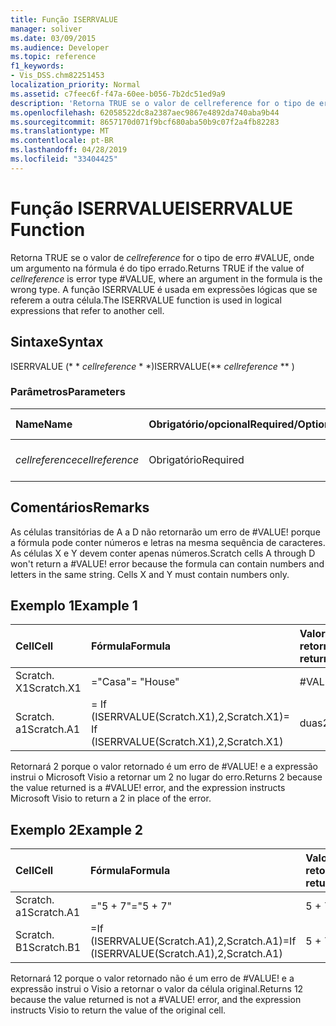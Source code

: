 ```yaml
---
title: Função ISERRVALUE
manager: soliver
ms.date: 03/09/2015
ms.audience: Developer
ms.topic: reference
f1_keywords:
- Vis_DSS.chm82251453
localization_priority: Normal
ms.assetid: c7feec6f-f47a-60ee-b056-7b2dc51ed9a9
description: 'Retorna TRUE se o valor de cellreference for o tipo de erro #VALUE, onde um argumento na fórmula é do tipo errado. A função ISERRVALUE é usada em expressões lógicas que se referem a outra célula.'
ms.openlocfilehash: 62058522dc8a2387aec9867e4892da740aba9b44
ms.sourcegitcommit: 8657170d071f9bcf680aba50b9c07f2a4fb82283
ms.translationtype: MT
ms.contentlocale: pt-BR
ms.lasthandoff: 04/28/2019
ms.locfileid: "33404425"
---
```

# <a name="iserrvalue-function"></a><span data-ttu-id="78488-104">Função ISERRVALUE</span><span class="sxs-lookup"><span data-stu-id="78488-104">ISERRVALUE Function</span></span>

<span data-ttu-id="78488-105">Retorna TRUE se o valor de _cellreference_ for o tipo de erro #VALUE, onde um argumento na fórmula é do tipo errado.</span><span class="sxs-lookup"><span data-stu-id="78488-105">Returns TRUE if the value of  _cellreference_ is error type #VALUE, where an argument in the formula is the wrong type.</span></span> <span data-ttu-id="78488-106">A função ISERRVALUE é usada em expressões lógicas que se referem a outra célula.</span><span class="sxs-lookup"><span data-stu-id="78488-106">The ISERRVALUE function is used in logical expressions that refer to another cell.</span></span> 
  
## <a name="syntax"></a><span data-ttu-id="78488-107">Sintaxe</span><span class="sxs-lookup"><span data-stu-id="78488-107">Syntax</span></span>

<span data-ttu-id="78488-108">ISERRVALUE (\* \* *cellreference* \* \*)</span><span class="sxs-lookup"><span data-stu-id="78488-108">ISERRVALUE(\*\* *cellreference* \*\* )</span></span> 
  
### <a name="parameters"></a><span data-ttu-id="78488-109">Parâmetros</span><span class="sxs-lookup"><span data-stu-id="78488-109">Parameters</span></span>

|<span data-ttu-id="78488-110">**Name**</span><span class="sxs-lookup"><span data-stu-id="78488-110">**Name**</span></span>|<span data-ttu-id="78488-111">**Obrigatório/opcional**</span><span class="sxs-lookup"><span data-stu-id="78488-111">**Required/Optional**</span></span>|<span data-ttu-id="78488-112">**Tipo de dados**</span><span class="sxs-lookup"><span data-stu-id="78488-112">**Data Type**</span></span>|<span data-ttu-id="78488-113">**Descrição**</span><span class="sxs-lookup"><span data-stu-id="78488-113">**Description**</span></span>|
|:-----|:-----|:-----|:-----|
| <span data-ttu-id="78488-114">_cellreference_</span><span class="sxs-lookup"><span data-stu-id="78488-114">_cellreference_</span></span> <br/> |<span data-ttu-id="78488-115">Obrigatório</span><span class="sxs-lookup"><span data-stu-id="78488-115">Required</span></span>  <br/> |<span data-ttu-id="78488-116">**Cadeia de caracteres**</span><span class="sxs-lookup"><span data-stu-id="78488-116">**String**</span></span> <br/> |<span data-ttu-id="78488-117">Referência a uma célula.</span><span class="sxs-lookup"><span data-stu-id="78488-117">Reference to a cell.</span></span>  <br/> |
   
## <a name="remarks"></a><span data-ttu-id="78488-118">Comentários</span><span class="sxs-lookup"><span data-stu-id="78488-118">Remarks</span></span>

<span data-ttu-id="78488-p103">As células transitórias de A a D não retornarão um erro de #VALUE! porque a fórmula pode conter números e letras na mesma sequência de caracteres. As células X e Y devem conter apenas números.</span><span class="sxs-lookup"><span data-stu-id="78488-p103">Scratch cells A through D won't return a #VALUE! error because the formula can contain numbers and letters in the same string. Cells X and Y must contain numbers only.</span></span> 
  
## <a name="example-1"></a><span data-ttu-id="78488-122">Exemplo 1</span><span class="sxs-lookup"><span data-stu-id="78488-122">Example 1</span></span>

|<span data-ttu-id="78488-123">**Cell**</span><span class="sxs-lookup"><span data-stu-id="78488-123">**Cell**</span></span>|<span data-ttu-id="78488-124">**Fórmula**</span><span class="sxs-lookup"><span data-stu-id="78488-124">**Formula**</span></span>|<span data-ttu-id="78488-125">**Valor retornado**</span><span class="sxs-lookup"><span data-stu-id="78488-125">**Value returned**</span></span>|
|:-----|:-----|:-----|
|<span data-ttu-id="78488-126">Scratch. X1</span><span class="sxs-lookup"><span data-stu-id="78488-126">Scratch.X1</span></span>  <br/> |<span data-ttu-id="78488-127">="Casa"</span><span class="sxs-lookup"><span data-stu-id="78488-127">= "House"</span></span>  <br/> |<span data-ttu-id="78488-128">#VALUE!</span><span class="sxs-lookup"><span data-stu-id="78488-128">#VALUE!</span></span>  <br/> |
|<span data-ttu-id="78488-129">Scratch. a1</span><span class="sxs-lookup"><span data-stu-id="78488-129">Scratch.A1</span></span>  <br/> |<span data-ttu-id="78488-130">= If (ISERRVALUE(Scratch.X1),2,Scratch.X1)</span><span class="sxs-lookup"><span data-stu-id="78488-130">= If (ISERRVALUE(Scratch.X1),2,Scratch.X1)</span></span>  <br/> |<span data-ttu-id="78488-131">duas</span><span class="sxs-lookup"><span data-stu-id="78488-131">2</span></span>  <br/> |
   
<span data-ttu-id="78488-p104">Retornará 2 porque o valor retornado é um erro de #VALUE! e a expressão instrui o Microsoft Visio a retornar um 2 no lugar do erro.</span><span class="sxs-lookup"><span data-stu-id="78488-p104">Returns 2 because the value returned is a #VALUE! error, and the expression instructs Microsoft Visio to return a 2 in place of the error.</span></span>
  
## <a name="example-2"></a><span data-ttu-id="78488-134">Exemplo 2</span><span class="sxs-lookup"><span data-stu-id="78488-134">Example 2</span></span>

|<span data-ttu-id="78488-135">**Cell**</span><span class="sxs-lookup"><span data-stu-id="78488-135">**Cell**</span></span>|<span data-ttu-id="78488-136">**Fórmula**</span><span class="sxs-lookup"><span data-stu-id="78488-136">**Formula**</span></span>|<span data-ttu-id="78488-137">**Valor retornado**</span><span class="sxs-lookup"><span data-stu-id="78488-137">**Value returned**</span></span>|
|:-----|:-----|:-----|
|<span data-ttu-id="78488-138">Scratch. a1</span><span class="sxs-lookup"><span data-stu-id="78488-138">Scratch.A1</span></span>  <br/> |<span data-ttu-id="78488-139">="5 + 7"</span><span class="sxs-lookup"><span data-stu-id="78488-139">="5 + 7"</span></span>  <br/> |<span data-ttu-id="78488-140">5 + 7</span><span class="sxs-lookup"><span data-stu-id="78488-140">5 + 7</span></span>  <br/> |
|<span data-ttu-id="78488-141">Scratch. B1</span><span class="sxs-lookup"><span data-stu-id="78488-141">Scratch.B1</span></span>  <br/> |<span data-ttu-id="78488-142">=If (ISERRVALUE(Scratch.A1),2,Scratch.A1)</span><span class="sxs-lookup"><span data-stu-id="78488-142">=If (ISERRVALUE(Scratch.A1),2,Scratch.A1)</span></span>  <br/> |<span data-ttu-id="78488-143">5 + 7</span><span class="sxs-lookup"><span data-stu-id="78488-143">5 + 7</span></span>  <br/> |
   
<span data-ttu-id="78488-p105">Retornará 12 porque o valor retornado não é um erro de #VALUE! e a expressão instrui o Visio a retornar o valor da célula original.</span><span class="sxs-lookup"><span data-stu-id="78488-p105">Returns 12 because the value returned is not a #VALUE! error, and the expression instructs Visio to return the value of the original cell.</span></span>
  

